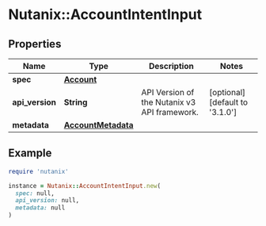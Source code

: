 # Nutanix::AccountIntentInput

## Properties

| Name | Type | Description | Notes |
| ---- | ---- | ----------- | ----- |
| **spec** | [**Account**](Account.md) |  |  |
| **api_version** | **String** | API Version of the Nutanix v3 API framework. | [optional][default to &#39;3.1.0&#39;] |
| **metadata** | [**AccountMetadata**](AccountMetadata.md) |  |  |

## Example

```ruby
require 'nutanix'

instance = Nutanix::AccountIntentInput.new(
  spec: null,
  api_version: null,
  metadata: null
)
```


